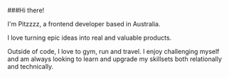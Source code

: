 ###Hi there!

I'm Pitzzzz, a frontend developer based in Australia.

I love turning epic ideas into real and valuable products.

Outside of code, I love to gym, run and travel. I enjoy challenging myself and am always looking to learn and upgrade my skillsets both relationally and technically. 
